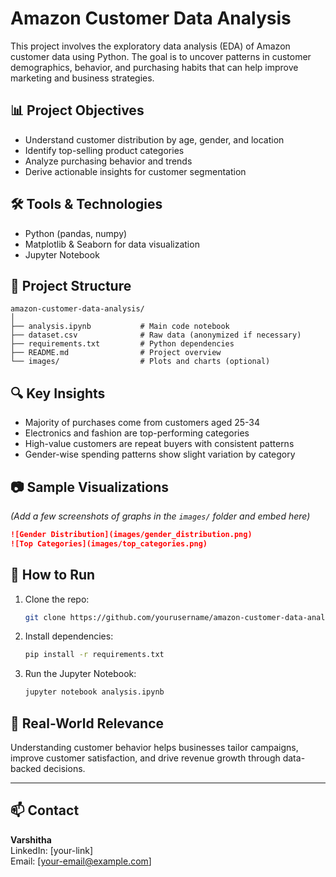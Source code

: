 # Amazon Customer Data Analysis

This project involves the exploratory data analysis (EDA) of Amazon customer data using Python. The goal is to uncover patterns in customer demographics, behavior, and purchasing habits that can help improve marketing and business strategies.

## 📊 Project Objectives

- Understand customer distribution by age, gender, and location
- Identify top-selling product categories
- Analyze purchasing behavior and trends
- Derive actionable insights for customer segmentation

## 🛠️ Tools & Technologies

- Python (pandas, numpy)
- Matplotlib & Seaborn for data visualization
- Jupyter Notebook

## 📁 Project Structure

```
amazon-customer-data-analysis/
│
├── analysis.ipynb           # Main code notebook
├── dataset.csv              # Raw data (anonymized if necessary)
├── requirements.txt         # Python dependencies
├── README.md                # Project overview
└── images/                  # Plots and charts (optional)
```

## 🔍 Key Insights

- Majority of purchases come from customers aged 25-34
- Electronics and fashion are top-performing categories
- High-value customers are repeat buyers with consistent patterns
- Gender-wise spending patterns show slight variation by category

## 📷 Sample Visualizations

*(Add a few screenshots of graphs in the `images/` folder and embed here)*

```markdown
![Gender Distribution](images/gender_distribution.png)
![Top Categories](images/top_categories.png)
```

## 🚀 How to Run

1. Clone the repo:
   ```bash
   git clone https://github.com/yourusername/amazon-customer-data-analysis.git
   ```
2. Install dependencies:
   ```bash
   pip install -r requirements.txt
   ```
3. Run the Jupyter Notebook:
   ```bash
   jupyter notebook analysis.ipynb
   ```

## 📌 Real-World Relevance

Understanding customer behavior helps businesses tailor campaigns, improve customer satisfaction, and drive revenue growth through data-backed decisions.

---

## 📫 Contact

**Varshitha**  
LinkedIn: [your-link]  
Email: [your-email@example.com]
